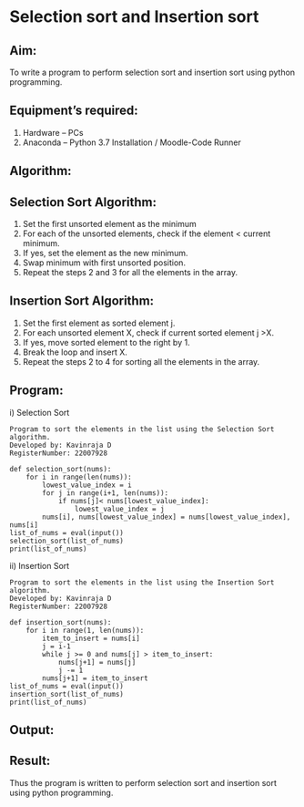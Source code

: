 # Selection sort and Insertion sort
## Aim:
To write a program to perform selection sort and insertion sort using python programming.
## Equipment’s required:
1.	Hardware – PCs
2.	Anaconda – Python 3.7 Installation / Moodle-Code Runner
## Algorithm:
## Selection Sort Algorithm:
1.	Set the first unsorted element as the minimum
2.	For each of the unsorted elements, check if the element < current minimum.
3.	If yes, set the element as the new minimum.
4.	Swap minimum with first unsorted position.
5.	Repeat the steps 2 and 3 for all the elements in the array.
## Insertion Sort Algorithm:
1.	Set the first element as sorted element j.
2.	For each unsorted element X, check if current sorted element j >X.
3.	If yes, move sorted element to the right by 1.
4.	Break the loop and insert X.
5.	Repeat the steps 2 to 4 for sorting all the elements in the array.
## Program:
i)	Selection Sort
```
Program to sort the elements in the list using the Selection Sort algorithm.
Developed by: Kavinraja D
RegisterNumber: 22007928

def selection_sort(nums):
    for i in range(len(nums)):
        lowest_value_index = i
        for j in range(i+1, len(nums)):
            if nums[j]< nums[lowest_value_index]:
                lowest_value_index = j
        nums[i], nums[lowest_value_index] = nums[lowest_value_index], nums[i]
list_of_nums = eval(input())
selection_sort(list_of_nums)
print(list_of_nums)

```
ii)	Insertion Sort 
```
Program to sort the elements in the list using the Insertion Sort algorithm.
Developed by: Kavinraja D
RegisterNumber: 22007928

def insertion_sort(nums):
    for i in range(1, len(nums)):
        item_to_insert = nums[i]
        j = i-1
        while j >= 0 and nums[j] > item_to_insert:
            nums[j+1] = nums[j]
            j -= 1
        nums[j+1] = item_to_insert
list_of_nums = eval(input())
insertion_sort(list_of_nums)
print(list_of_nums)

```

## Output:


## Result:
Thus the program is written to perform selection sort and insertion sort using python programming.
